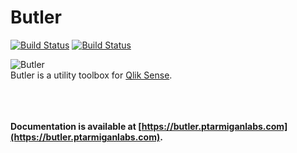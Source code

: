 # Butler

[![Build Status](https://travis-ci.com/ptarmiganlabs/butler.svg?branch=master)](https://travis-ci.com/ptarmiganlabs/butler)
[![Build Status](https://cloud.drone.io/api/badges/ptarmiganlabs/butler/status.svg)](https://cloud.drone.io/ptarmiganlabs/butler)

![Butler](icon.png)
\
Butler is a utility toolbox for [Qlik Sense](https://www.qlik.com/us/products/qlik-sense).

\
\
\
**Documentation is available at [https://butler.ptarmiganlabs.com](https://butler.ptarmiganlabs.com).**
